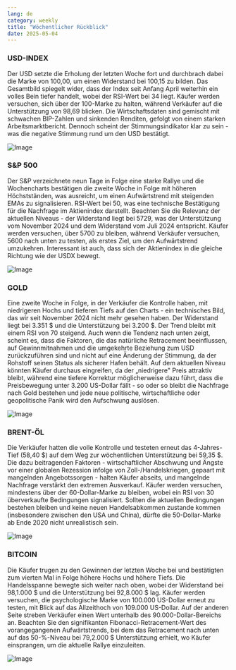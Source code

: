 ```yaml
---
lang: de
category: weekly
title: "Wöchentlicher Rückblick"
date: 2025-05-04
---
```


### USD-INDEX

Der USD setzte die Erholung der letzten Woche fort und durchbrach dabei die Marke von 100,00, um einen Widerstand bei 100,15 zu bilden. Das Gesamtbild spiegelt wider, dass der Index seit Anfang April weiterhin ein volles Bein tiefer handelt, wobei der RSI-Wert bei 34 liegt. Käufer werden versuchen, sich über der 100-Marke zu halten, während Verkäufer auf die Unterstützung von 98,69 blicken. Die Wirtschaftsdaten sind gemischt mit schwachen BIP-Zahlen und sinkenden Renditen, gefolgt von einem starken Arbeitsmarktbericht. Dennoch scheint der Stimmungsindikator klar zu sein - was die negative Stimmung rund um den USD bestätigt.

![Image](https://markleighedu.github.io/img/May-2025/04-May-2025/usdindex.jpg)

### S&P 500

Der S&P verzeichnete neun Tage in Folge eine starke Rallye und die Wochencharts bestätigen die zweite Woche in Folge mit höheren Höchstständen, was ausreicht, um einen Aufwärtstrend mit steigenden EMAs zu signalisieren. RSI-Wert bei 50, was eine technische Bestätigung für die Nachfrage im Aktienindex darstellt. Beachten Sie die Relevanz der aktuellen Niveaus - der Widerstand liegt bei 5729, was der Unterstützung vom November 2024 und dem Widerstand vom Juli 2024 entspricht. Käufer werden versuchen, über 5700 zu bleiben, während Verkäufer versuchen, 5600 nach unten zu testen, als erstes Ziel, um den Aufwärtstrend umzukehren. Interessant ist auch, dass sich der Aktienindex in die gleiche Richtung wie der USDX bewegt. 

![Image](https://markleighedu.github.io/img/May-2025/04-May-2025/sp500.jpg)

### GOLD

Eine zweite Woche in Folge, in der Verkäufer die Kontrolle haben, mit niedrigeren Hochs und tieferen Tiefs auf den Charts - ein technisches Bild, das wir seit November 2024 nicht mehr gesehen haben. Der Widerstand liegt bei 3.351 $ und die Unterstützung bei 3.200 $. Der Trend bleibt mit einem RSI von 70 steigend. Auch wenn die Tendenz nach unten zeigt, scheint es, dass die Faktoren, die das natürliche Retracement beeinflussen, auf Gewinnmitnahmen und die umgekehrte Beziehung zum USD zurückzuführen sind und nicht auf eine Änderung der Stimmung, da der Rohstoff seinen Status als sicherer Hafen behält. Auf dem aktuellen Niveau könnten Käufer durchaus eingreifen, da der „niedrigere" Preis attraktiv bleibt, während eine tiefere Korrektur möglicherweise dazu führt, dass die Preisbewegung unter 3.200 US-Dollar fällt - so oder so bleibt die Nachfrage nach Gold bestehen und jede neue politische, wirtschaftliche oder geopolitische Panik wird den Aufschwung auslösen.

![Image](https://markleighedu.github.io/img/May-2025/04-May-2025/gold.jpg)

### BRENT-ÖL

Die Verkäufer hatten die volle Kontrolle und testeten erneut das 4-Jahres-Tief (58,40 $) auf dem Weg zur wöchentlichen Unterstützung bei 59,35 $. Die dazu beitragenden Faktoren - wirtschaftlicher Abschwung und Ängste vor einer globalen Rezession infolge von Zoll-/Handelskriegen, gepaart mit mangelnden Angebotssorgen - halten Käufer abseits, und mangelnde Nachfrage verstärkt den extremen Ausverkauf. Käufer werden versuchen, mindestens über der 60-Dollar-Marke zu bleiben, wobei ein RSI von 30 überverkaufte Bedingungen signalisiert. Sollten die aktuellen Bedingungen bestehen bleiben und keine neuen Handelsabkommen zustande kommen (insbesondere zwischen den USA und China), dürfte die 50-Dollar-Marke ab Ende 2020 nicht unrealistisch sein.

![Image](https://markleighedu.github.io/img/May-2025/04-May-2025/brentoil.jpg)

### BITCOIN

Die Käufer trugen zu den Gewinnen der letzten Woche bei und bestätigten zum vierten Mal in Folge höhere Hochs und höhere Tiefs. Die Handelsspanne bewegte sich weiter nach oben, wobei der Widerstand bei 98,1.000 $ und die Unterstützung bei 92,8.000 $ lag. Käufer werden versuchen, die psychologische Marke von 100.000 US-Dollar erneut zu testen, mit Blick auf das Allzeithoch von 109.000 US-Dollar. Auf der anderen Seite streben Verkäufer einen Wert unterhalb des 90.000-Dollar-Bereichs an. Beachten Sie den signifikanten Fibonacci-Retracement-Wert des vorangegangenen Aufwärtstrends, bei dem das Retracement nach unten auf das 50-%-Niveau bei 79,2.000 $ Unterstützung erhielt, wo Käufer einsprangen, um die aktuelle Rallye einzuleiten.

![Image](https://markleighedu.github.io/img/May-2025/04-May-2025/bitcoin.jpg)

